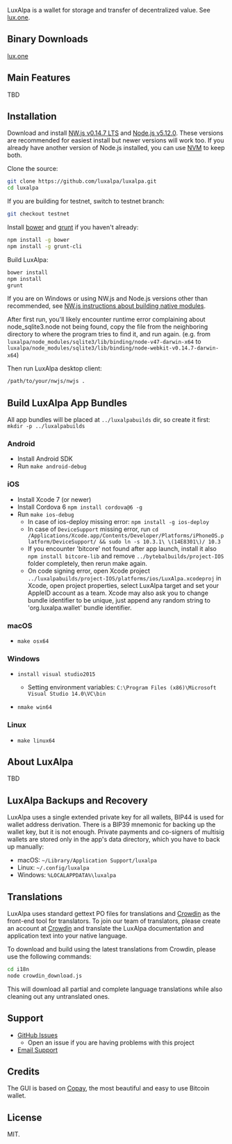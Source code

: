 LuxAlpa is a wallet for storage and transfer of decentralized value.  See [lux.one](https://luxalpa.com/).

## Binary Downloads

[lux.one](https://luxalpa.com/)

## Main Features

TBD

## Installation

Download and install [NW.js v0.14.7 LTS](https://dl.nwjs.io/v0.14.7) and [Node.js v5.12.0](https://nodejs.org/download/release/v5.12.0/).  These versions are recommended for easiest install but newer versions will work too.  If you already have another version of Node.js installed, you can use [NVM](https://github.com/creationix/nvm) to keep both.

Clone the source:

```sh
git clone https://github.com/luxalpa/luxalpa.git
cd luxalpa
```

If you are building for testnet, switch to testnet branch:
```sh
git checkout testnet
```

Install [bower](http://bower.io/) and [grunt](http://gruntjs.com/getting-started) if you haven't already:

```sh
npm install -g bower
npm install -g grunt-cli
```

Build LuxAlpa:

```sh
bower install
npm install
grunt
```
If you are on Windows or using NW.js and Node.js versions other than recommended, see [NW.js instructions about building native modules](http://docs.nwjs.io/en/latest/For%20Users/Advanced/Use%20Native%20Node%20Modules/).

After first run, you'll likely encounter runtime error complaining about node_sqlite3.node not being found, copy the file from the neighboring directory to where the program tries to find it, and run again. (e.g. from `luxalpa/node_modules/sqlite3/lib/binding/node-v47-darwin-x64` to `luxalpa/node_modules/sqlite3/lib/binding/node-webkit-v0.14.7-darwin-x64`)

Then run LuxAlpa desktop client:

```sh
/path/to/your/nwjs/nwjs .
```

## Build LuxAlpa App Bundles

All app bundles will be placed at `../luxalpabuilds` dir, so create it first: `mkdir -p ../luxalpabuilds`


### Android

- Install Android SDK
- Run `make android-debug`

### iOS

- Install Xcode 7 (or newer)
- Install Cordova 6 `npm install cordova@6 -g`
- Run `make ios-debug`
  * In case of ios-deploy missing error: `npm install -g ios-deploy`
  * In case of `DeviceSupport` missing error, run `cd /Applications/Xcode.app/Contents/Developer/Platforms/iPhoneOS.platform/DeviceSupport/ && sudo ln -s 10.3.1\ \(14E8301\)/ 10.3`
  * If you encounter 'bitcore' not found after app launch, install it also `npm install bitcore-lib` and remove `../bytebalbuilds/project-IOS` folder completely, then rerun make again.
  * On code signing error, open Xcode project `../luxalpabuilds/project-IOS/platforms/ios/LuxAlpa.xcodeproj` in Xcode, open project properties, select LuxAlpa target and set your AppleID account as a team. Xcode may also ask you to change bundle identifier to be unique, just append any random string to 'org.luxalpa.wallet' bundle identifier.

### macOS

- `make osx64`

### Windows

- `install visual studio2015`

    * Setting environment variables: `C:\Program Files (x86)\Microsoft Visual Studio 14.0\VC\bin`

- `nmake win64`

### Linux

- `make linux64`


## About LuxAlpa

TBD

## LuxAlpa Backups and Recovery

LuxAlpa uses a single extended private key for all wallets, BIP44 is used for wallet address derivation.  There is a BIP39 mnemonic for backing up the wallet key, but it is not enough.  Private payments and co-signers of multisig wallets are stored only in the app's data directory, which you have to back up manually:

* macOS: `~/Library/Application Support/luxalpa`
* Linux: `~/.config/luxalpa`
* Windows: `%LOCALAPPDATA%\luxalpa`


## Translations

LuxAlpa uses standard gettext PO files for translations and [Crowdin](https://crowdin.com/project/luxalpa) as the front-end tool for translators. To join our team of translators, please create an account at [Crowdin](https://crowdin.com) and translate the LuxAlpa documentation and application text into your native language.

To download and build using the latest translations from Crowdin, please use the following commands:

```sh
cd i18n
node crowdin_download.js
```

This will download all partial and complete language translations while also cleaning out any untranslated ones.


## Support

* [GitHub Issues](https://github.com/luxalpa/luxalpa/issues)
  * Open an issue if you are having problems with this project
* [Email Support](mailto:luxalpa@gmail.com)

## Credits

The GUI is based on [Copay](https://github.com/bitpay/copay), the most beautiful and easy to use Bitcoin wallet.

## License

MIT.
